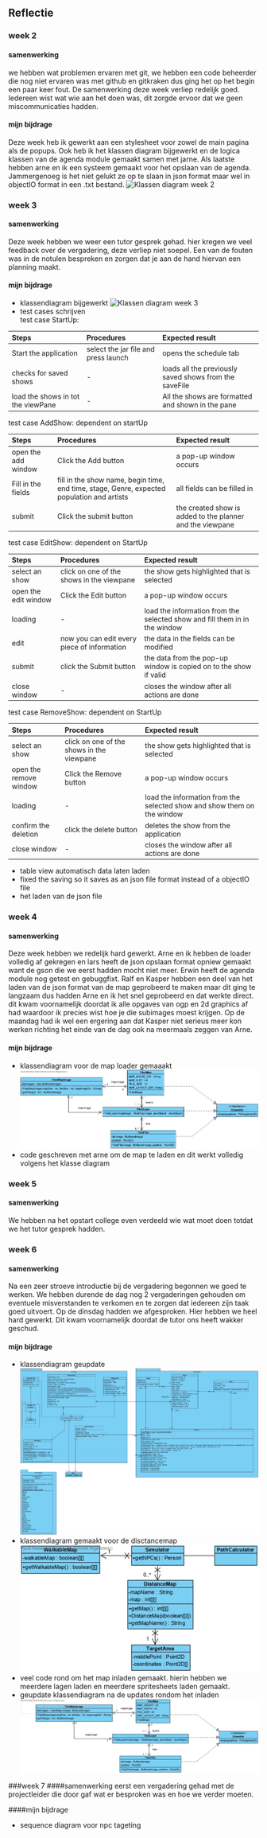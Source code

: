 ## Reflectie

### week 2

#### samenwerking

we hebben wat problemen ervaren met git, we hebben een code beheerder
die nog niet ervaren was met github en gitkraken dus ging het op het
begin een paar keer fout. De samenwerking deze week verliep redelijk
goed. Iedereen wist wat wie aan het doen was, dit zorgde ervoor dat we
geen miscommunicaties hadden.

#### mijn bijdrage

Deze week heb ik gewerkt aan een stylesheet voor zowel de main pagina
als de popups. Ook heb ik het klassen diagram bijgewerkt en de logica
klassen van de agenda module gemaakt samen met jarne. Als laatste hebben
arne en ik een systeem gemaakt voor het opslaan van de agenda.
Jammergenoeg is het niet gelukt ze op te slaan in json format maar wel
in objectIO format in een .txt bestand.
![Klassen diagram week 2](Resources/klassenDiagram_week2.png "Klassen
diagram week 2")

### week 3

#### samenwerking

Deze week hebben we weer een tutor gesprek gehad. hier kregen we veel
feedback over de vergadering, deze verliep niet soepel. Een van de
fouten was in de notulen bespreken en zorgen dat je aan de hand hiervan
een planning maakt.

#### mijn bijdrage

- klassendiagram bijgewerkt
  ![Klassen diagram week 3](Resources/klassenDiagram_week3.png "Klassen
  diagram week 3")
- test cases schrijven <br> test case StartUp:

| Steps                              | Procedures                           | Expected result                                        |
|:-----------------------------------|:-------------------------------------|:-------------------------------------------------------|
| Start the application              | select the jar file and press launch | opens the schedule tab                                 |
| checks for saved shows             | -                                    | loads all the previously saved shows from the saveFile |
| load the shows in tot the viewPane | -                                    | All the shows are formatted and shown in the pane      |

test case AddShow: dependent on startUp

| Steps               | Procedures                                                                                 | Expected result                                           |
|:--------------------|:-------------------------------------------------------------------------------------------|:----------------------------------------------------------|
| open the add window | Click the Add button                                                                       | a pop-up window occurs                                    |
| Fill in the fields  | fill in the show name, begin time, end time, stage, Genre, expected population and artists | all fields can be filled in                               |
| submit              | Click the submit button                                                                    | the created show is added to the planner and the viewpane |


test case EditShow: dependent on StartUp

| Steps                | Procedures                                  | Expected result                                                            |
|:---------------------|:--------------------------------------------|:---------------------------------------------------------------------------|
| select an show       | click on one of the shows in the viewpane   | the show gets highlighted that is selected                                 |
| open the edit window | Click the Edit button                       | a pop-up window occurs                                                     |
| loading              | -                                           | load the information from the selected show and fill them in in the window |
| edit                 | now you can edit every piece of information | the data in the fields can be modified                                     |
| submit               | click the Submit button                     | the data from the pop-up window is copied on to the show if valid          |
| close window         | -                                           | closes the window after all actions are done                               |


test case RemoveShow: dependent on StartUp

| Steps                  | Procedures                                | Expected result                                                         |
|:-----------------------|:------------------------------------------|:------------------------------------------------------------------------|
| select an show         | click on one of the shows in the viewpane | the show gets highlighted that is selected                              |
| open the remove window | Click the Remove button                   | a pop-up window occurs                                                  |
| loading                | -                                         | load the information from the selected show and show them on the window |
| confirm the deletion   | click the delete button                   | deletes the show from the application                                   |
| close window           | -                                         | closes the window after all actions are done                            |


- table view automatisch data laten laden
- fixed the saving so it saves as an json file format instead of a
  objectIO file
- het laden van de json file


### week 4

#### samenwerking

Deze week hebben we redelijk hard gewerkt. Arne en ik hebben de loader
volledig af gekregen en lars heeft de json opslaan format opniew gemaakt
want de gson die we eerst hadden mocht niet meer. Erwin heeft de agenda
module nog getest en gebuggfixt. Ralf en Kasper hebben een deel van het
laden van de json format van de map geprobeerd te maken maar dit ging te
langzaam dus hadden Arne en ik het snel geprobeerd en dat werkte direct.
dit kwam voornamelijk doordat ik alle opgaves van ogp en 2d graphics af
had waardoor ik precies wist hoe je die subimages moest krijgen. Op de
maandag had ik wel een ergering aan dat Kasper niet serieus meer kon
werken richting het einde van de dag ook na meermaals zeggen van Arne.

#### mijn bijdrage

- klassendiagram voor de map loader gemaaakt
  ![](Resources/TiledMap_Module_Class_Diagram.jpg)
- code geschreven met arne om de map te laden en dit werkt volledig
  volgens het klasse diagram

### week 5

#### samenwerking

We hebben na het opstart college even verdeeld wie wat moet doen totdat
we het tutor gesprek hadden.


### week 6

#### samenwerking

Na een zeer stroeve introductie bij de vergadering begonnen we goed te
werken. We hebben durende de dag nog 2 vergaderingen gehouden om
eventuele misverstanden te verkomen en te zorgen dat iedereen zijn taak
goed uitvoert. Op de dinsdag hadden we afgesproken. Hier hebben we heel
hard gewerkt. Dit kwam voornamelijk doordat de tutor ons heeft wakker
geschud.

#### mijn bijdrage

- klassendiagram geupdate
  ![09-03-2020](Resources/Planner_Module_Class_Diagram.jpg)
- klassendiagram gemaakt voor de disctancemap
  ![09-03-2020](Resources/SimulatorLogic_Class_Diagram.jpg)
- veel code rond om het map inladen gemaakt. hierin hebben we meerdere
  lagen laden en meerdere spritesheets laden gemaakt.
- geupdate klassendiagram na de updates rondom het inladen
  ![10-03-2020](Resources/MapLoader_Class_Diagram-v2.jpg)

###week 7
####samenwerking 
eerst een vergadering gehad met de projectleider die door gaf wat er besproken was en hoe we verder moeten.

####mijn bijdrage

- sequence diagram voor npc tageting